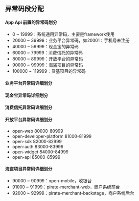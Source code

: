 ## 异常码段分配


#### App Api 前置的异常码划分

- 0 ~ 19999：系统通用异常码，主要是framework使用
- 20000 ~ 39999：业务平台异常码，如20001：手机号未注册
- 40000 ~ 59999：现金宝的异常码
- 60000 ~ 79999：消费信托的异常码
- 80000 ~ 89999：开放平台的异常码
- 90000 ~ 99999：海盗项目的异常码
- 100000 ~ 119999：货基项目的异常码

#### 业务平台异常码详细划分


#### 现金宝异常码详细划分


#### 消费信托异常码详细划分

#### 开放平台异常码详细划分
- open-web 80000-80999
- open-developer-platform 81000-81999
- open-sdk 82000-82999
- open-auth 83000-83999
- open-widget 84000-84999
- open-api 85000-85999

#### 海盗项目异常码详细划分

- 90000 ~ 90999：open-mobile，收银台
- 91000 ~ 91999：pirate-merchant-web，商户系统前台
- 92000 ~ 92999：pirate-merchant-backstage，商户系统后台


